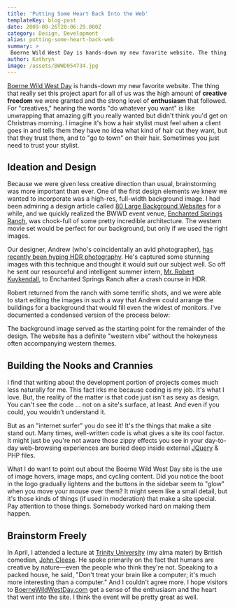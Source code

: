 ```yaml
---
title: 'Putting Some Heart Back Into the Web'
templateKey: blog-post
date: 2009-08-26T20:06:29.000Z
category: Design, Development
alias: putting-some-heart-back-web
summary: > 
 Boerne Wild West Day is hands-down my new favorite website. The thing that really set this project apart for all of us was the high amount of creative freedom we were granted and the strong level of enthusiasm that followed. For "creatives," hearing the words "do whatever you want" is like unwrapping that amazing gift you really wanted but didn't think you'd get on Christmas morning. I imagine it's how a hair stylist must feel when a client goes in and tells them they have no idea what kind of hair cut they want, but that they trust them, and to "go to town" on their hair. Sometimes you just need to trust your stylist.
author: Kathryn
image: /assets/BWWD054734.jpg
---
```


[Boerne Wild West Day](http://www.boernewildwestday.com) is hands-down my new favorite website. The thing that really set this project apart for all of us was the high amount of **creative freedom** we were granted and the strong level of **enthusiasm** that followed. For "creatives," hearing the words "do whatever you want" is like unwrapping that amazing gift you really wanted but didn't think you'd get on Christmas morning. I imagine it's how a hair stylist must feel when a client goes in and tells them they have no idea what kind of hair cut they want, but that they trust them, and to "go to town" on their hair. Sometimes you just need to trust your stylist.

Ideation and Design
-------------------

Because we were given less creative direction than usual, brainstorming was more important than ever. One of the first design elements we knew we wanted to incorporate was a high-res, full-width background image. I had been admiring a design article called [80 Large Background Websites](http://www.webdesignerwall.com/trends/80-large-background-websites/) for a while, and we quickly realized the BWWD event venue, [Enchanted Springs Ranch](http://www.enchantedspringsranch.com/), was chock-full of some pretty incredible architecture. The western movie set would be perfect for our background, but only if we used the right images.

Our designer, Andrew (who's coincidentally an avid photographer), [has recently been hyping HDR photography](/2008/10/30/art-marketing-and-marketing-art). He's captured some stunning images with this technique and thought it would suit our subject well. So off he sent our resourceful and intelligent summer intern, [Mr. Robert Kuykendall](http://twitter.com/appleswitch), to Enchanted Springs Ranch after a crash course in HDR.

Robert returned from the ranch with some terrific shots, and we were able to start editing the images in such a way that Andrew could arrange the buildings for a background that would fill even the widest of monitors. I've documented a condensed version of the process below:

The background image served as the starting point for the remainder of the design. The website has a definite "western vibe" without the hokeyness often accompanying western themes.

Building the Nooks and Crannies
-------------------------------

I find that writing about the development portion of projects comes much less naturally for me. This fact irks me because coding is my job. It's what I love. But, the reality of the matter is that code just isn't as sexy as design. You can't see the code ... not on a site's surface, at least. And even if you could, you wouldn't understand it.

But as an "internet surfer" you do see it! It's the things that make a site stand out. Many times, well-written code is what gives a site its cool factor. It might just be you're not aware those zippy effects you see in your day-to-day web-browsing experiences are buried deep inside external [JQuery](http://www.jquery.com) & PHP files.

What I do want to point out about the Boerne Wild West Day site is the use of image hovers, image maps, and cycling content. Did you notice the boot in the logo gradually lightens and the buttons in the sidebar seem to "glow" when you move your mouse over them? It might seem like a small detail, but it's those kinds of things (if used in moderation) that make a site special. Pay attention to those things. Somebody worked hard on making them happen.

Brainstorm Freely
-----------------

In April, I attended a lecture at [Trinity University](http://www.trinity.edu) (my alma mater) by British comedian, [John Cleese](http://www.imdb.com/name/nm0000092/). He spoke primarily on the fact that humans are creative by nature—even the people who think they're not. Speaking to a packed house, he said, "Don't treat your brain like a computer; it's much more interesting than a computer." And I couldn't agree more. I hope visitors to [BoerneWildWestDay.com](http://www.boernewildwestday.com) get a sense of the enthusiasm and the heart that went into the site. I think the event will be pretty great as well.